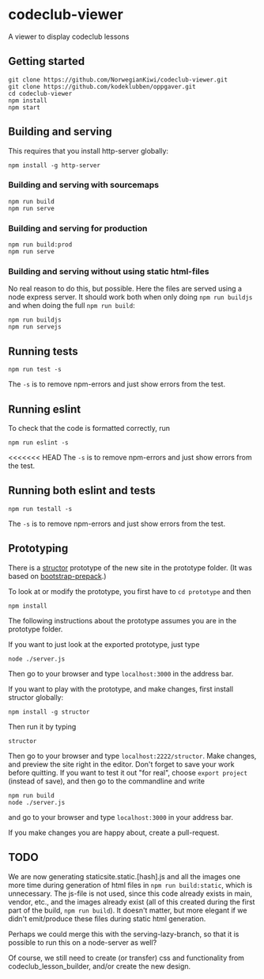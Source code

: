 # codeclub-viewer
A viewer to display codeclub lessons

## Getting started
```
git clone https://github.com/NorwegianKiwi/codeclub-viewer.git
git clone https://github.com/kodeklubben/oppgaver.git
cd codeclub-viewer
npm install
npm start
```

## Building and serving
This requires that you install http-server globally:
```
npm install -g http-server
```

### Building and serving with sourcemaps
```
npm run build
npm run serve
```

### Building and serving for production
```
npm run build:prod
npm run serve
```

### Building and serving without using static html-files
No real reason to do this, but possible. Here the files are served using a node express server.
It should work both when only doing `npm run buildjs` and when doing the full `npm run build`:
```
npm run buildjs
npm run servejs
```

## Running tests
```
npm run test -s
```
The `-s` is to remove npm-errors and just show errors from the test.

## Running eslint
To check that the code is formatted correctly, run
```
npm run eslint -s
```
<<<<<<< HEAD
The `-s` is to remove npm-errors and just show errors from the test.

## Running both eslint and tests
```
npm run testall -s
```
The `-s` is to remove npm-errors and just show errors from the test.


## Prototyping
There is a [structor](https://github.com/ipselon/structor) prototype of the new site in the prototype folder.
(It was based on [bootstrap-prepack](https://github.com/ipselon/bootstrap-prepack).)

To look at or modify the prototype, you first have to `cd prototype` and then
```
npm install
```
The following instructions about the prototype assumes you are in the prototype folder.

If you want to just look at the exported prototype, just type
```
node ./server.js
```
Then go to your browser and type `localhost:3000` in the address bar.

If you want to play with the prototype, and make changes, first install structor globally:
```
npm install -g structor
```
Then run it by typing
```
structor
```
Then go to your browser and type `localhost:2222/structor`. Make changes, and preview the site right in the editor.
Don't forget to save your work before quitting. If you want to test it out "for real",
choose `export project` (instead of save), and then go to the commandline and write
```
npm run build
node ./server.js
```
and go to your browser and type `localhost:3000` in your address bar.

If you make changes you are happy about, create a pull-request.


## TODO
We are now generating staticsite.static.[hash].js and all the images one more time during generation
of html files in `npm run build:static`, which is unnecessary. The js-file is not used, since this code
already exists in main, vendor, etc., and the images already exist (all of this created during the first
part of the build, `npm run build`).
It doesn't matter, but more elegant if we didn't emit/produce these files during static html generation.

Perhaps we could merge this with the serving-lazy-branch, so that it is possible to run this on a node-server as well?

Of course, we still need to create (or transfer) css and functionality from codeclub_lesson_builder, and/or
create the new design.
